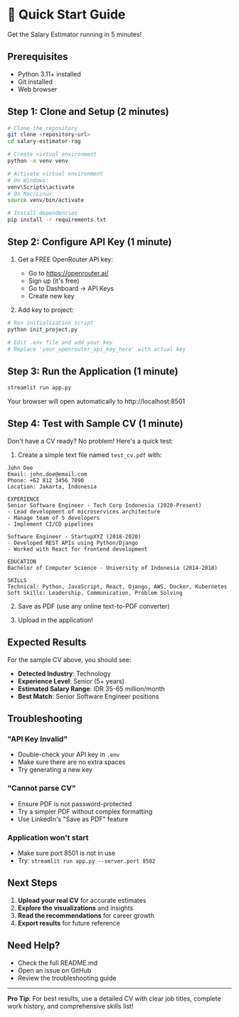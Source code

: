 # 🚀 Quick Start Guide

Get the Salary Estimator running in 5 minutes!

## Prerequisites

- Python 3.11+ installed
- Git installed
- Web browser

## Step 1: Clone and Setup (2 minutes)

```bash
# Clone the repository
git clone <repository-url>
cd salary-estimator-rag

# Create virtual environment
python -m venv venv

# Activate virtual environment
# On Windows:
venv\Scripts\activate
# On Mac/Linux:
source venv/bin/activate

# Install dependencies
pip install -r requirements.txt
```

## Step 2: Configure API Key (1 minute)

1. Get a FREE OpenRouter API key:
   - Go to https://openrouter.ai/
   - Sign up (it's free)
   - Go to Dashboard → API Keys
   - Create new key

2. Add key to project:
```bash
# Run initialization script
python init_project.py

# Edit .env file and add your key
# Replace 'your_openrouter_api_key_here' with actual key
```

## Step 3: Run the Application (1 minute)

```bash
streamlit run app.py
```

Your browser will open automatically to http://localhost:8501

## Step 4: Test with Sample CV (1 minute)

Don't have a CV ready? No problem! Here's a quick test:

1. Create a simple text file named `test_cv.pdf` with:
```
John Doe
Email: john.doe@email.com
Phone: +62 812 3456 7890
Location: Jakarta, Indonesia

EXPERIENCE
Senior Software Engineer - Tech Corp Indonesia (2020-Present)
- Lead development of microservices architecture
- Manage team of 5 developers
- Implement CI/CD pipelines

Software Engineer - StartupXYZ (2018-2020)
- Developed REST APIs using Python/Django
- Worked with React for frontend development

EDUCATION
Bachelor of Computer Science - University of Indonesia (2014-2018)

SKILLS
Technical: Python, JavaScript, React, Django, AWS, Docker, Kubernetes
Soft Skills: Leadership, Communication, Problem Solving
```

2. Save as PDF (use any online text-to-PDF converter)

3. Upload in the application!

## Expected Results

For the sample CV above, you should see:
- **Detected Industry**: Technology
- **Experience Level**: Senior (5+ years)
- **Estimated Salary Range**: IDR 35-65 million/month
- **Best Match**: Senior Software Engineer positions

## Troubleshooting

### "API Key Invalid"
- Double-check your API key in `.env`
- Make sure there are no extra spaces
- Try generating a new key

### "Cannot parse CV"
- Ensure PDF is not password-protected
- Try a simpler PDF without complex formatting
- Use LinkedIn's "Save as PDF" feature

### Application won't start
- Make sure port 8501 is not in use
- Try: `streamlit run app.py --server.port 8502`

## Next Steps

1. **Upload your real CV** for accurate estimates
2. **Explore the visualizations** and insights
3. **Read the recommendations** for career growth
4. **Export results** for future reference

## Need Help?

- Check the full README.md
- Open an issue on GitHub
- Review the troubleshooting guide

---

**Pro Tip**: For best results, use a detailed CV with clear job titles, complete work history, and comprehensive skills list!